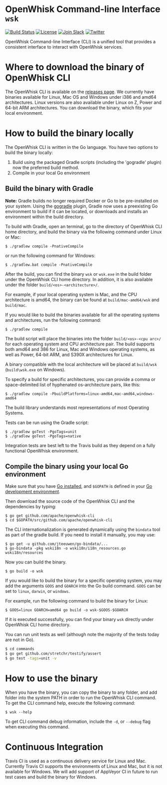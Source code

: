 <!--
#
# Licensed to the Apache Software Foundation (ASF) under one or more
# contributor license agreements.  See the NOTICE file distributed with
# this work for additional information regarding copyright ownership.
# The ASF licenses this file to You under the Apache License, Version 2.0
# (the "License"); you may not use this file except in compliance with
# the License.  You may obtain a copy of the License at
#
#     http://www.apache.org/licenses/LICENSE-2.0
#
# Unless required by applicable law or agreed to in writing, software
# distributed under the License is distributed on an "AS IS" BASIS,
# WITHOUT WARRANTIES OR CONDITIONS OF ANY KIND, either express or implied.
# See the License for the specific language governing permissions and
# limitations under the License.
#
-->

# OpenWhisk Command-line Interface `wsk`

[![Build Status](https://travis-ci.com/apache/openwhisk-cli.svg?branch=master)](https://travis-ci.com/apache/openwhisk-cli)
[![License](https://img.shields.io/badge/license-Apache--2.0-blue.svg)](http://www.apache.org/licenses/LICENSE-2.0)
[![Join Slack](https://img.shields.io/badge/join-slack-9B69A0.svg)](http://slack.openwhisk.org/)
[![Twitter](https://img.shields.io/twitter/follow/openwhisk.svg?style=social&logo=twitter)](https://twitter.com/intent/follow?screen_name=openwhisk)

OpenWhisk Command-line Interface (CLI) is a unified tool that provides a consistent interface to interact with OpenWhisk services.

# Where to download the binary of OpenWhisk CLI

The OpenWhisk CLI is available on the [releases page](https://github.com/apache/openwhisk-cli/releases). We currently have binaries available for Linux, Mac OS and Windows under i386 and amd64 architectures. Linux versions are also available under Linux on Z, Power and 64-bit ARM architectures. You can download the binary, which fits your local environment.

# How to build the binary locally

The OpenWhisk CLI is written in the Go language. You have two options to build the binary locally:

1. Build using the packaged Gradle scripts (including the 'gogradle' plugin) now the preferred build method.
2. Compile in your local Go environment

## Build the binary with Gradle

**Note:** Gradle builds no longer required Docker or Go to be pre-installed on your system. Using the [gogradle](https://github.com/gogradle/gogradle) plugin, Gradle now uses a preexisting Go environment to build if it can be located, or downloads and installs an environment within the build directory.

To build with Gradle, open an terminal, go to the directory of OpenWhisk CLI home directory, and build the binary via the following command under Linux or Mac:

```
$ ./gradlew compile -PnativeCompile
```

or run the following command for Windows:

```
$ ./gradlew.bat compile -PnativeCompile
```

After the build, you can find the binary `wsk` or `wsk.exe` in the build folder under the OpenWhisk CLI home directory. In addition, it is also available under the folder `build/<os>-<architecture>/`.

For example, if your local operating system is Mac, and the CPU architecture is amd64, the binary can be found at `build/mac-amd64/wsk` and `build/mac`.

If you would like to build the binaries available for all the operating systems and architectures, run the following command:

```
$ ./gradlew compile
```

The build script will place the binaries into the folder `build/<os>-<cpu arc>/`
for each operating system and CPU architecture pair. The build supports both
amd64 and 386 for Linux, Mac and Windows operating systems, as well as Power,
64-bit ARM, and S390X architectures for Linux.

A binary compatible with the local architecture will be placed at `build/wsk`
(`build\wsk.exe` on Windows).

To specify a build for specific architectures, you can provide a comma or
space-delimited list of hyphenated os-architecture pairs, like this:

```
$ ./gradlew compile -PbuildPlatforms=linux-amd64,mac-amd64,windows-amd64
```

The build library understands most representations of most Operating Systems.

Tests can be run using the Gradle script:

```
$ ./gradlew goTest -PgoTags=unit
$ ./gradlew goTest -PgoTags=native
```

Integration tests are best left to the Travis build as they depend on a fully functional OpenWhisk environment.

## Compile the binary using your local Go environment

Make sure that you have [Go installed](https://golang.org/doc/install), and `$GOPATH` is defined in your [Go development environment](https://golang.org/doc/code.html).

Then download the source code of the OpenWhisk CLI and the dependencies by typing:

```
$ go get github.com/apache/openwhisk-cli
$ cd $GOPATH/src/github.com/apache/openwhisk-cli
```

The CLI internationalization is generated dynamically using the `bindata` tool as part of the gradle build. If you need to install it manually, you may use:

```
$ go get -u github.com/jteeuwen/go-bindata/...
$ go-bindata -pkg wski18n -o wski18n/i18n_resources.go wski18n/resources
```

Now you can build the binary.
```
$ go build -o wsk
```

If you would like to build the binary for a specific operating system, you may add the arguments `GOOS` and `GOARCH` into the Go build command. `GOOS` can be set to `linux`, `darwin`, or `windows`.

For example, run the following command to build the binary for Linux:

```
$ GOOS=linux GOARCH=amd64 go build -o wsk-$GOOS-$GOARCH
```

If it is executed successfully, you can find your binary `wsk` directly under OpenWhisk CLI home directory.

You can run unit tests as well (although note the majority of the tests today are not in Go).

```sh
$ cd commands
$ go get github.com/stretchr/testify/assert
$ go test -tags=unit -v
```

# How to use the binary

When you have the binary, you can copy the binary to any folder, and add folder into the system PATH in order to run the OpenWhisk CLI command. To get the CLI command help, execute the following command:

```
$ wsk --help
```

To get CLI command debug information, include the `-d`, or `--debug` flag when executing this command.

# Continuous Integration

Travis CI is used as a continuous delivery service for Linux and Mac. Currently Travis CI supports the environments of Linux and Mac, but it is not available for Windows. We will add support of AppVeyor CI in
future to run test cases and build the binary for Windows.
